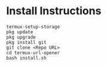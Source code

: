# Install Instructions
```console
termux-setup-storage
pkg update
pkg upgrade
pkg install git
git clone <Repo URL>
cd termux-url-opener
bash install.sh
```

